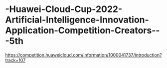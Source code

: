 # -Huawei-Cloud-Cup-2022-Artificial-Intelligence-Innovation-Application-Competition-Creators---5th
https://competition.huaweicloud.com/information/1000041737/introduction?track=107
